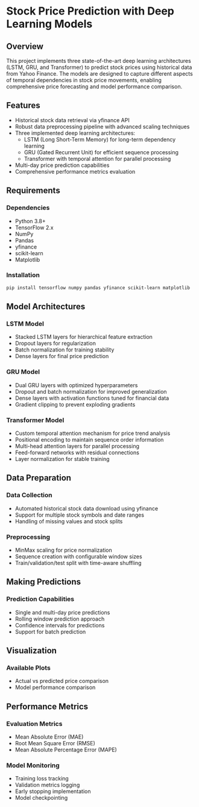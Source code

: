 # Stock Price Prediction with Deep Learning Models

## Overview
This project implements three state-of-the-art deep learning architectures (LSTM, GRU, and Transformer) to predict stock prices using historical data from Yahoo Finance. The models are designed to capture different aspects of temporal dependencies in stock price movements, enabling comprehensive price forecasting and model performance comparison.

## Features
- Historical stock data retrieval via yfinance API
- Robust data preprocessing pipeline with advanced scaling techniques
- Three implemented deep learning architectures:
  - LSTM (Long Short-Term Memory) for long-term dependency learning
  - GRU (Gated Recurrent Unit) for efficient sequence processing
  - Transformer with temporal attention for parallel processing
- Multi-day price prediction capabilities
- Comprehensive performance metrics evaluation

## Requirements

### Dependencies
- Python 3.8+
- TensorFlow 2.x
- NumPy
- Pandas
- yfinance
- scikit-learn
- Matplotlib

### Installation
```bash
pip install tensorflow numpy pandas yfinance scikit-learn matplotlib
```

## Model Architectures

### LSTM Model
- Stacked LSTM layers for hierarchical feature extraction
- Dropout layers for regularization
- Batch normalization for training stability
- Dense layers for final price prediction

### GRU Model
- Dual GRU layers with optimized hyperparameters
- Dropout and batch normalization for improved generalization
- Dense layers with activation functions tuned for financial data
- Gradient clipping to prevent exploding gradients

### Transformer Model
- Custom temporal attention mechanism for price trend analysis
- Positional encoding to maintain sequence order information
- Multi-head attention layers for parallel processing
- Feed-forward networks with residual connections
- Layer normalization for stable training

## Data Preparation

### Data Collection
- Automated historical stock data download using yfinance
- Support for multiple stock symbols and date ranges
- Handling of missing values and stock splits

### Preprocessing
- MinMax scaling for price normalization
- Sequence creation with configurable window sizes
- Train/validation/test split with time-aware shuffling

## Making Predictions

### Prediction Capabilities
- Single and multi-day price predictions
- Rolling window prediction approach
- Confidence intervals for predictions
- Support for batch prediction


## Visualization

### Available Plots
- Actual vs predicted price comparison
- Model performance comparison


## Performance Metrics

### Evaluation Metrics
- Mean Absolute Error (MAE)
- Root Mean Square Error (RMSE)
- Mean Absolute Percentage Error (MAPE)

### Model Monitoring
- Training loss tracking
- Validation metrics logging
- Early stopping implementation
- Model checkpointing
